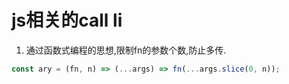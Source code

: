 # js相关的call li

1. 通过函数式编程的思想,限制fn的参数个数,防止多传.

```js
const ary = (fn, n) => (...args) => fn(...args.slice(0, n));
```

